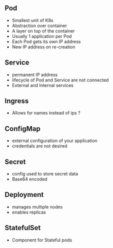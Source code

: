 
## Pod
- Smallest unit of K8s
- Abstraction over container
- A layer on top of the container
- Usually 1 application per Pod
- Each Pod gets its own IP address
- New IP address on re-creation

## Service
- permanent IP address
- lifecycle of Pod and Service are not connected
- External and Internal services

## Ingress
- Allows for names instead of ips ?

## ConfigMap
- external configuration of your application
- credentials are not desired 
## Secret
- config used to store secret data
- Base64 encoded

## Deployment
- manages multiple nodes
- enables replicas

## StatefulSet
- Component for Stateful pods
